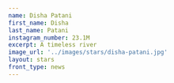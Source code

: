```yaml
---
name: Disha Patani
first_name: Disha
last_name: Patani
instagram_number: 23.1M
excerpt: A timeless river
image_url: '../images/stars/disha-patani.jpg'
layout: stars
front_type: news
---
```

